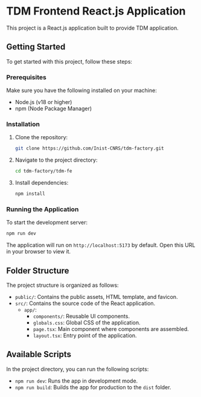 # TDM Frontend React.js Application

This project is a React.js application built to provide TDM application.

## Getting Started

To get started with this project, follow these steps:

### Prerequisites

Make sure you have the following installed on your machine:

- Node.js (v18 or higher)
- npm (Node Package Manager)

### Installation

1. Clone the repository:

   ```bash
   git clone https://github.com/Inist-CNRS/tdm-factory.git
   ```

2. Navigate to the project directory:

   ```bash
   cd tdm-factory/tdm-fe
   ```

3. Install dependencies:

   ```bash
   npm install
   ```

### Running the Application

To start the development server:

```bash
npm run dev
```

The application will run on `http://localhost:5173` by default. Open this URL in your browser to view it.

## Folder Structure

The project structure is organized as follows:

- `public/`: Contains the public assets, HTML template, and favicon.
- `src/`: Contains the source code of the React application.
  - `app/`: 
    - `components/`: Reusable UI components.
    - `globals.css`: Global CSS of the application.
    - `page.tsx`: Main component where components are assembled.
    - `layout.tsx`: Entry point of the application.

## Available Scripts

In the project directory, you can run the following scripts:

- `npm run dev`: Runs the app in development mode.
- `npm run build`: Builds the app for production to the `dist` folder.
